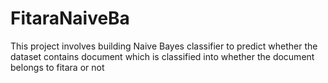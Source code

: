 # FitaraNaiveBa
This project involves building Naive Bayes classifier to predict whether the dataset contains document which is classified into whether the document belongs to fitara or not
